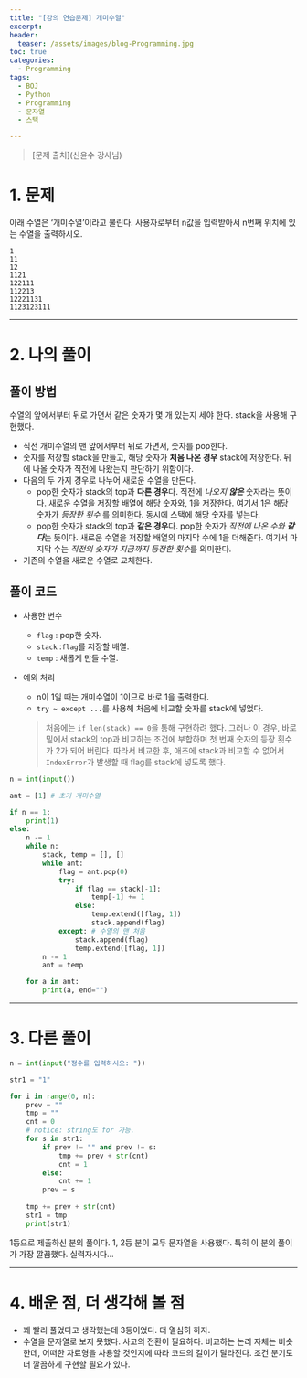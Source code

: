 ```yaml
---
title: "[강의 연습문제] 개미수열"
excerpt: 
header:
  teaser: /assets/images/blog-Programming.jpg
toc: true
categories:
  - Programming
tags:
  - BOJ
  - Python
  - Programming
  - 문자열
  - 스택

---
```






> [문제 출처](신윤수 강사님)

# 1. 문제



아래 수열은 ‘개미수열’이라고 불린다. 사용자로부터 n값을 입력받아서 n번째 위치에 있는 수열을 출력하시오.

```
1
11
12
1121
122111
112213
12221131
1123123111
```



---



# 2. 나의 풀이 



## 풀이 방법

 

 수열의 앞에서부터 뒤로 가면서 같은 숫자가 몇 개 있는지 세야 한다. stack을 사용해 구현했다.

* 직전 개미수열의 맨 앞에서부터 뒤로 가면서, 숫자를 pop한다.
* 숫자를 저장할 stack을 만들고, 해당 숫자가 **처음 나온 경우** stack에 저장한다. 뒤에 나올 숫자가 직전에 나왔는지 판단하기 위함이다.
* 다음의 두 가지 경우로 나누어 새로운 수열을 만든다.
  * pop한 숫자가 stack의 top과 **다른 경우**다. 직전에 *나오지 **않은*** 숫자라는 뜻이다. 새로운 수열을 저장할 배열에 해당 숫자와, 1을 저장한다. 여기서 1은 해당 숫자가 *등장한 횟수* 를 의미한다. 동시에 스택에 해당 숫자를 넣는다.
  * pop한 숫자가 stack의 top과 **같은 경우**다. pop한 숫자가 *직전에 나온 수와 **같다***는 뜻이다. 새로운 수열을 저장할 배열의 마지막 수에 1을 더해준다. 여기서 마지막 수는 *직전의 숫자가 지금까지 등장한 횟수*를 의미한다.
* 기존의 수열을 새로운 수열로 교체한다.





## 풀이 코드

* 사용한 변수

  * `flag` : pop한 숫자.
  * `stack` :`flag`를 저장할 배열.
  * `temp` : 새롭게 만들 수열.

* 예외 처리
  
  * n이 1일 때는 개미수열이 1이므로 바로 1을 출력한다.
  * `try ~ except ...`를 사용해 처음에 비교할 숫자를 stack에 넣었다.
  
  > 처음에는 `if len(stack) == 0`을 통해 구현하려 했다. 그러나 이 경우, 바로 밑에서 stack의 top과 비교하는 조건에 부합하며 첫 번째 숫자의 등장 횟수가 2가 되어 버린다. 따라서 비교한 후, 애초에 stack과 비교할 수 없어서 `IndexError`가 발생할 때 flag를 stack에 넣도록 했다.

```python
n = int(input())

ant = [1] # 초기 개미수열

if n == 1:
    print(1)
else:
    n -= 1
    while n:
        stack, temp = [], []
        while ant:
            flag = ant.pop(0)
            try:
                if flag == stack[-1]:
                    temp[-1] += 1
                else:
                    temp.extend([flag, 1])
                    stack.append(flag)
            except: # 수열의 맨 처음
                stack.append(flag)
                temp.extend([flag, 1])
        n -= 1
        ant = temp

    for a in ant:
        print(a, end="")
```





---

# 3. 다른 풀이



```python
n = int(input("정수를 입력하시오: "))

str1 = "1"

for i in range(0, n):
    prev = ""
    tmp = ""
    cnt = 0
    # notice: string도 for 가능.
    for s in str1:
        if prev != "" and prev != s:
            tmp += prev + str(cnt)
            cnt = 1
        else:
            cnt += 1
        prev = s
        
    tmp += prev + str(cnt)
    str1 = tmp
    print(str1)
```



 1등으로 제출하신 분의 풀이다. 1, 2등 분이 모두 문자열을 사용했다. 특히 이 분의 풀이가 가장 깔끔했다. 실력자시다...



---

# 4. 배운 점, 더 생각해 볼 점



*  꽤 빨리 풀었다고 생각했는데 3등이었다. 더 열심히 하자.
*  수열을 문자열로 보지 못했다. 사고의 전환이 필요하다. 비교하는 논리 자체는 비슷한데, 어떠한 자료형을 사용할 것인지에 따라 코드의 길이가 달라진다. 조건 분기도 더 깔끔하게 구현할 필요가 있다.

